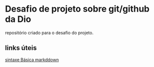# Desafio de projeto sobre git/github da Dio
repositório criado para o desafio do projeto.
## links úteis
[sintaxe Básica markddown](https://www.markdownguide.org/basic-syntax/)
